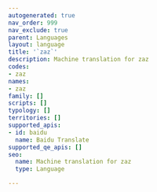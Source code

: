 ```yaml
---
autogenerated: true
nav_order: 999
nav_exclude: true
parent: Languages
layout: language
title: '`zaz`'
description: Machine translation for zaz
codes:
- zaz
names:
- zaz
family: []
scripts: []
typology: []
territories: []
supported_apis:
- id: baidu
  name: Baidu Translate
supported_qe_apis: []
seo:
  name: Machine translation for zaz
  type: Language

---
```


